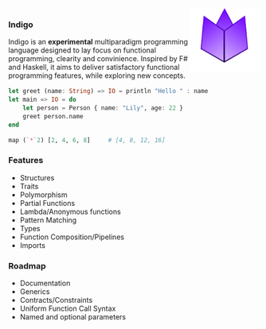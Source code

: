 <img align="right" width="140" height="130" src="assets/logo.png" alt="indigo logo">
<h3 align="left">Indigo</h3>

Indigo is an **experimental** multiparadigm programming language designed to lay focus on functional programming, clearity and convinience.
Inspired by F# and Haskell, it aims to deliver satisfactory functional programming features, while exploring new concepts.
```julia
let greet (name: String) => IO = println "Hello " : name
let main => IO = do
    let person = Person { name: "Lily", age: 22 }
    greet person.name
end
```
```julia
map (`*`2) [2, 4, 6, 8]     # [4, 8, 12, 16]
```
### Features
* Structures
* Traits
* Polymorphism
* Partial Functions
* Lambda/Anonymous functions
* Pattern Matching
* Types
* Function Composition/Pipelines
* Imports

### Roadmap
* Documentation
* Generics
* Contracts/Constraints
* Uniform Function Call Syntax
* Named and optional parameters
